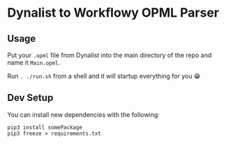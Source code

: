 # Dynalist to Workflowy OPML Parser

## Usage

Put your `.opml` file from Dynalist into the main directory of the repo and name it `Main.opml`.

Run `. ./run.sh` from a shell and it will startup everything for you 😁

## Dev Setup

You can install new dependencies with the following:

```
pip3 install somePackage
pip3 freeze > requirements.txt
```